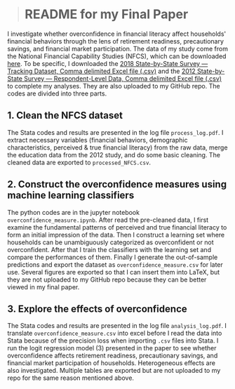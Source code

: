 > 
>
> # README for my Final Paper

I investigate whether overconfidence in financial literacy affect households' financial behaviors through the lens of retirement readiness, precautionary savings, and financial market participation. The data of my study come from the National Financial Capability Studies (NFCS), which can be downloaded [here](https://www.usfinancialcapability.org/downloads.php). To be specific, I downloaded the [2018 State-by-State Survey — Tracking Dataset, Comma delimited Excel file (.csv)](https://www.usfinancialcapability.org/downloads/NFCS_2018_State_by_State_Tracking_Data_Excel.zip) and the [2012 State-by-State Survey — Respondent-Level Data, Comma delimited Excel file (.csv)](https://www.usfinancialcapability.org/downloads/NFCS_2012_State_by_State_Data_Excel.zip) to complete my analyses. They are also uploaded to my GitHub repo. The codes are divided into three parts.

## 1. Clean the NFCS dataset  

The Stata codes and results are presented in the log file `process_log.pdf`. I extract necessary variables (financial behaviors, demographic characteristics, perceived & true financial literacy) from the raw data, merge the education data from the 2012 study, and do some basic cleaning. The cleaned data are exported to `processed_NFCS.csv`.

## 2. Construct the overconfidence measures using machine learning classifiers

The python codes are in the jupyter notebook `overconfidence_measure.ipynb`. After read the pre-cleaned data, I first examine the fundamental patterns of perceived and true financial literacy to form an initial impression of the data. Then I construct a learning set where households can be unambiguously categorized as overconfident or not overconfident. After that I train the classifiers with the learning set and compare the performances of them. Finally I generate the out-of-sample predictions and export the dataset as `overconfidence_measure.csv` for later use. Several figures are exported so that I can insert them into LaTeX, but they are not uploaded to my GitHub repo because they can be better viewed in my final paper. 
## 3. Explore the effects of overconfidence

The Stata codes and results are presented in the log file `analysis_log.pdf`. I translate `overconfidence_measure.csv` into excel before I read the data into Stata because of the precision loss when importing `.csv` files into Stata. I run the logit regression model (3) presented in the paper to see whether overconfidence affects retirement readiness, precautionary savings, and financial market participation of households. Heterogeneous effects are also investigated. Multiple tables are exported but are not uploaded to my repo for the same reason mentioned above.








